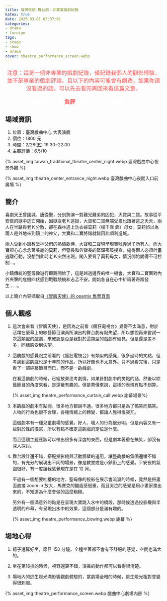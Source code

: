 ```yaml
---
title: 冒牌天使-舞台劇｜非專業戲劇紀錄
katex: true
date: 2025-03-01 03:37:01
categories:
- drama
- foreign
tags:
- stage
- show
- drama
cover: theatre_performance_screen.webp
---
```

<p style="font-size:1.1rem;color:#f55;text-align:center">
注意：這是一個非專業的戲劇紀錄，僅記錄我個人的觀影經驗，並不是專業的戲劇評論。且以下的內容可能會有劇透，如果你還沒看過的話，可以先去看完再回來看這篇文章。<br>

<p style="font-size:1.1rem;color:#fff;text-align:center">
本次觀劇體驗有一些<b style="color:#f55">負評</b>的部分，請斟酌觀看以下內容。
</p>

## 場域資訊

1. 位置：臺灣戲曲中心 大表演廳
2. 價位：1800 元
3. 時間：2/28(五) 19:30~22:00
4. 主觀評價：6.5/10

{% asset_img taiwan_traditional_theatre_center_night.webp 臺灣戲曲中心夜景外觀 %}

{% asset_img theatre_center_entrance_night.webp 臺灣戲曲中心夜間入口前廣場 %}

## 簡介

喜劇天王曾國城、唐從聖，分別飾演一對難兄難弟的囚犯，大寶與二寶。故事從平安夜的獄中逃亡開始，因獄友老Ｋ逃獄，大寶和二寶無端受累也跟著逃之夭夭，兩人在半路與老Ｋ分散，卻在森林遇上洗衣婦莫莉（楊千霈 飾）母女。莫莉誤以為兩人是外地來到鎮上的神父，大寶和二寶將錯就錯因此順利進城。

兩人受到小鎮教堂神父們的熱情款待，大寶和二寶現學現賣唬弄過了所有人，而大寶卻心心念念著美麗的莫莉，但警長和典獄長的緊鑼密鼓搜查，逼得兩人必須計畫逃離行動，沒想到此時老Ｋ突然出現，闖入要脅了莫莉母女，情況開始變得不可控制…。

小鎮傳統的聖母像遊行即將開始了，這是越過邊界的唯一機會，大寶和二寶面對內外夾擊的危機四伏感到戰戰兢兢和忐忑不安，開始各自在心中祈禱著奇蹟發生……。

以上簡介內容擷取自[《冒牌天使》的 opentix 售票頁面](https://www.opentix.life/event/1805544007073423361?srsltid=AfmBOooqBesePRIGmu1Kc_5-0jy6Tk7fyOsuoq9wu4HfxHIZ3krzjV6h)

## 個人觀感

1. 這次會來看《冒牌天使》，是因為之前看《瘋狂電視台》覺得不太滿意，對於活躍在螢幕上的綜藝節目演員所演出的舞台劇有點失望，所以想說再來嘗試一次這類型的戲劇，來確認是否是我對於這類型的戲劇有偏見，但是還是差不多，同樣感受到失望。

2. 這齣戲的感覺跟之前看的《瘋狂電視台》有類似的感覺，很多過時的笑點，但考慮到這齣戲也是十年前的作品，所以好像也不太意外。只不過看完後，只是看了一部綜藝節目而已，而不是一齣戲劇。

   在看這齣劇的時候，已經放棄思考劇情，如果針對劇中的笑點的話，然後以綜藝節目的角度來看，是還蠻有趣的。但是票價來說，這樣的表現有點不划算。


   {% asset_img theatre_performance_curtain_call.webp 謝幕場景%}

3. 本齣戲的劇本有點弱，很多地方都說不通，很多地方都只是為了搞笑而搞笑。人物的行為也很不合理，各種情緒上的轉變，都讓人覺得很突兀。

   這個劇本有一種兒童劇場的感覺，好人、壞人的行為很分明，但是內容又有一些對於性的描寫，所以有點不確定這齣戲的定位是什麼。

   而且這個主題應該可以帶出很多有深度的東西，但是劇本著重在搞笑，卻沒有深入探討。

4. 舞台設計還不錯，搭配投影機與活動牆壁的運用，讓整齣戲的氛圍還蠻不錯的，有充分的展現出不同的場景，像是教堂或是小鎮街上的感覺。平安夜的氛圍很好，有一度讓我感覺現在是在 12 月。

   不過有一個想要吐槽的地方，聖母像的投影在展示會流淚的時候，竟然是把畫面直接 zoom in 放大，馬賽克的鋸齒感很重，而且哭泣的感覺是用小畫家畫出來的，不知道為什麼會做的這麼粗糙。
  
   另外有一個滿意外的點是在呈現大寶跳入水中的橋段，那時候透過投影機與半透明的布幕，有呈現出水中的效果，這個部分是滿有趣的。

   {% asset_img theatre_performance_bowing.webp 謝幕 %}

## 場地心得

1. 椅子還算好坐，節目 150 分鐘，全程坐著都不會有不舒服的感覺，空間也滿大的。

2. 坐在第16排的時候，視野還算不錯，演員的動作都可以看得很清楚。

3. 場地內的逃生燈光滿影響觀劇體驗的，當劇場全暗的時候，逃生燈光相對會變得很刺眼。

{% asset_img theatre_performance_screen.webp 戲曲中心劇場內部 %}
